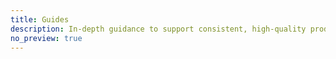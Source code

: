 ```yaml
---
title: Guides
description: In-depth guidance to support consistent, high-quality product design.
no_preview: true
---
```


<overview :pages="$page.enhancedFrontmatter" base-path="guides" />
